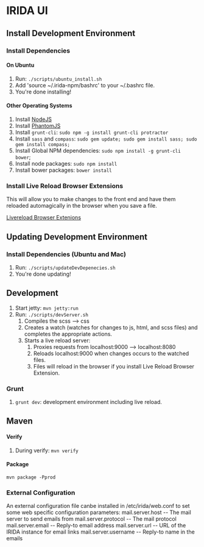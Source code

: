 IRIDA UI
========

Install Development Environment
-------------------------------

### Install Dependencies

#### On Ubuntu

1. Run: `./scripts/ubuntu_install.sh`
1. Add 'source ~/.irida-npm/bashrc' to your ~/.bashrc file.
1. You're done installing!

#### Other Operating Systems

1. Install [NodeJS](http://www.nodejs.org)
1. Install [PhantomJS](http://phantomjs.org/download.html)
1. Install `grunt-cli`: `sudo npm -g install grunt-cli protractor`
1. Install `sass` and `compass`: `sudo gem update; sudo gem install sass; sudo gem install compass;`
1. Install Global NPM dependencies: `sudo npm install -g grunt-cli bower`;
1. Install node packages: `sudo npm install`
1. Install bower packages: `bower install`

### Install Live Reload Browser Extensions

This will allow you to make changes to the front end and have them reloaded automagically in the browser when you save a file.

﻿[Livereload Browser Extenions](http://feedback.livereload.com/knowledgebase/articles/86242-how-do-i-install-and-use-the-browser-extensions-)

Updating Development Environment
--------------------------------

### Install Dependencies (Ubuntu and Mac)

1. Run: `./scripts/updateDevDepenecies.sh`
2. You're done updating!

Development
-----------

1. Start jetty: `mvn jetty:run`
1. Run: `./scripts/devServer.sh`
    1. Compiles the scss --> css
    1. Creates a watch (watches for changes to js, html, and scss files) and completes the appropriate actions.
    1. Starts a live reload server:
        1. Proxies requests from localhost:9000 --> localhost:8080
        1. Reloads localhost:9000 when changes occurs to the watched files.
        1. Files will reload in the browser if you install Live Reload Browser Extension.

### Grunt

1. `grunt dev`: development environment including live reload.

Maven
-----

#### Verify

1. During verify: `mvn verify`

#### Package

`mvn package -Pprod`

### External Configuration

An external configuration file canbe installed in /etc/irida/web.conf to set some web specific configuration parameters:
mail.server.host -- The mail server to send emails from
mail.server.protocol -- The mail protocol
mail.server.email -- Reply-to email address
mail.server.url -- URL of the IRIDA instance for email links
mail.server.username -- Reply-to name in the emails

